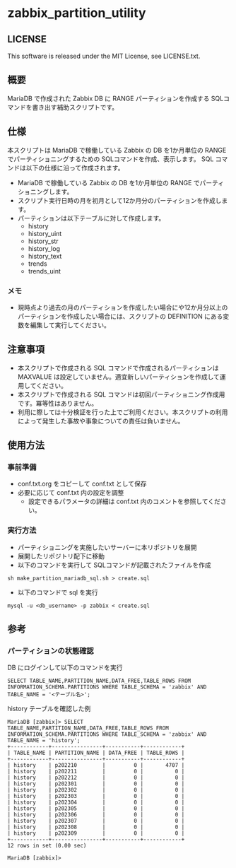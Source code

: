 # zabbix_partition_utility

## LICENSE
This software is released under the MIT License, see LICENSE.txt.
## 概要
MariaDB で作成された Zabbix DB に RANGE パーティションを作成する SQLコマンドを書き出す補助スクリプトです。

## 仕様
本スクリプトは MariaDB で稼働している Zabbix の DB を1か月単位の RANGE でパーティショニングするための SQLコマンドを作成、表示します。
SQL コマンドは以下の仕様に沿って作成されます。

- MariaDB で稼働している Zabbix の DB を1か月単位の RANGE でパーティショニングします。
- スクリプト実行日時の月を初月として12か月分のパーティションを作成します。
- パーティションは以下テーブルに対して作成します。
    - history
    - history_uint
    - history_str
    - history_log
    - history_text
    - trends
    - trends_uint
### メモ
- 現時点より過去の月のパーティションを作成したい場合にや12か月分以上のパーティションを作成したい場合には、スクリプトの DEFINITION にある変数を編集して実行してください。

## 注意事項
- 本スクリプトで作成される SQL コマンドで作成されるパーティションは MAXVALUE は設定していません。適宜新しいパーティションを作成して運用してください。
- 本スクリプトで作成される SQL コマンドは初回パーティショニング作成用です。冪等性はありません。
- 利用に際しては十分検証を行った上でご利用ください。本スクリプトの利用によって発生した事故や事象についての責任は負いません。

## 使用方法
### 事前準備
- conf.txt.org をコピーして conf.txt として保存
- 必要に応じて conf.txt 内の設定を調整
    - 設定できるパラメータの詳細は conf.txt 内のコメントを参照してください。

### 実行方法
- パーティショニングを実施したいサーバーに本リポジトリを展開
- 展開したリポジトリ配下に移動
- 以下のコマンドを実行して SQLコマンドが記載されたファイルを作成

```
sh make_partition_mariadb_sql.sh > create.sql
```

- 以下のコマンドで sql を実行

```
mysql -u <db_username> -p zabbix < create.sql
```

## 参考
### パーティションの状態確認
DB にログインして以下のコマンドを実行

```
SELECT TABLE_NAME,PARTITION_NAME,DATA_FREE,TABLE_ROWS FROM INFORMATION_SCHEMA.PARTITIONS WHERE TABLE_SCHEMA = 'zabbix' AND TABLE_NAME = '<テーブル名>';
```

history テーブルを確認した例

```
MariaDB [zabbix]> SELECT TABLE_NAME,PARTITION_NAME,DATA_FREE,TABLE_ROWS FROM INFORMATION_SCHEMA.PARTITIONS WHERE TABLE_SCHEMA = 'zabbix' AND TABLE_NAME = 'history';
+------------+----------------+-----------+------------+
| TABLE_NAME | PARTITION_NAME | DATA_FREE | TABLE_ROWS |
+------------+----------------+-----------+------------+
| history    | p202210        |         0 |       4707 |
| history    | p202211        |         0 |          0 |
| history    | p202212        |         0 |          0 |
| history    | p202301        |         0 |          0 |
| history    | p202302        |         0 |          0 |
| history    | p202303        |         0 |          0 |
| history    | p202304        |         0 |          0 |
| history    | p202305        |         0 |          0 |
| history    | p202306        |         0 |          0 |
| history    | p202307        |         0 |          0 |
| history    | p202308        |         0 |          0 |
| history    | p202309        |         0 |          0 |
+------------+----------------+-----------+------------+
12 rows in set (0.00 sec)

MariaDB [zabbix]>
```
